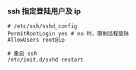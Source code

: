 
### ssh 指定登陆用户及 ip
```
# /etc/ssh/sshd_config
PermitRootLogin yes # no 时，限制远程登陆
AllowUsers root@ip

# 重启 ssh
/etc/init.d/sshd restart
```
